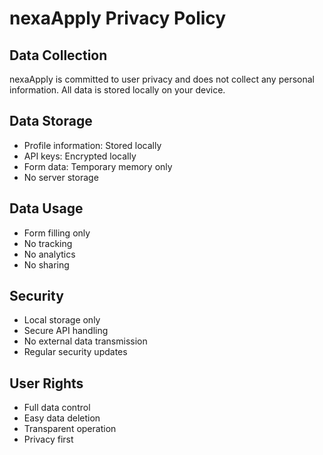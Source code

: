 # nexaApply Privacy Policy

## Data Collection

nexaApply is committed to user privacy and does not collect any personal information. All data is stored locally on your device.

## Data Storage

- Profile information: Stored locally
- API keys: Encrypted locally
- Form data: Temporary memory only
- No server storage

## Data Usage

- Form filling only
- No tracking
- No analytics
- No sharing

## Security

- Local storage only
- Secure API handling
- No external data transmission
- Regular security updates

## User Rights

- Full data control
- Easy data deletion
- Transparent operation
- Privacy first
